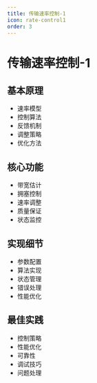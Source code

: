 ```yaml
---
title: 传输速率控制-1
icon: rate-control1
order: 3
---
```


# 传输速率控制-1

## 基本原理
- 速率模型
- 控制算法
- 反馈机制
- 调整策略
- 优化方法

## 核心功能
- 带宽估计
- 拥塞控制
- 速率调整
- 质量保证
- 状态监控

## 实现细节
- 参数配置
- 算法实现
- 状态管理
- 错误处理
- 性能优化

## 最佳实践
- 控制策略
- 性能优化
- 可靠性
- 调试技巧
- 问题处理
